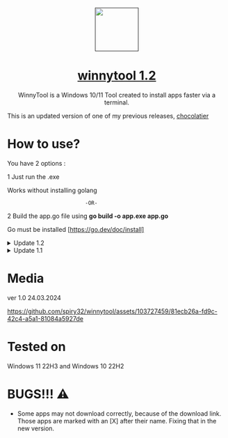 <p align="center">
 <a href=""><img color="white" width="100px" src="https://imgs.search.brave.com/T_C1euQnUxt5VVIc6xg-hx54Dq1F-jZ2U1eTcpcNtYE/rs:fit:860:0:0/g:ce/aHR0cHM6Ly93d3cu/cG5nYWxsLmNvbS93/cC1jb250ZW50L3Vw/bG9hZHMvMi9XaW5k/b3dzLUxvZ28ucG5n" /></a>
 <a href="https://himdek.com/Windows-Activator/"><h1 align="center">winnytool 1.2</h1></a>
 <p align="center">WinnyTool is a Windows 10/11 Tool created to install apps faster via a terminal.</p>
</p>



This is an updated version of one of my previous releases, [chocolatier](https://github.com/spiry32/chocolatier)
# How to use?
You have 2 options : 

1 Just run the .exe

Works without installing golang
 
                             -OR-
                             
2 Build the app.go file using **go build -o app.exe app.go**

Go must be installed [https://go.dev/doc/install]

<details>
<summary> Update 1.2<i>
</i></summary>
 
*date 29.03.2024*

**NEW CATEGORIES**
- OFFICE - with Foxit PDF Reader and OpenOffice
- Security - with AVG Antivirus and Avast Antivirus

 New applications added:  

*Developer Tools*

- Visual Studio Code,
  
-	Visual Studio,
  
-	Sublime Text;
  
 *Media*

- OBS,
  
-	Streamlabs,
  *Utilities*

- AnyBurn;
  
 *Messaging*

- Telegram,
  
-	Viber;
  ![image](https://github.com/spiry32/winnytool/assets/103727459/ed431a5c-b127-44e0-8b4d-a5f6c97f147d)

  </details>


<details>
<summary> Update 1.1<i>
</i></summary>
 
*date 25.03.2024*
 
Added new categories like 

*Developer Tools*

- WinSCP,
  
-	Notepad++,
  
-	PuTTY,
 
- Eclipse,

- FileZilla,
  
*Imaging*

- Krita,
  
-	Blender [X] ,
  
-	GIMP,
 
- Inkscape


</details>

# Media
ver 1.0 24.03.2024

https://github.com/spiry32/winnytool/assets/103727459/81ecb26a-fd9c-42c4-a5a1-81084a5927de
# Tested on

 Windows 11 22H3 and Windows 10 22H2
 
# BUGS!!! ⚠️
* Some apps may not download correctly, because of the download link. Those apps are marked with an [X] after their name. Fixing that in the new version.

